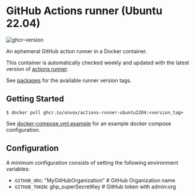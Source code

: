 # GitHub Actions runner (Ubuntu 22.04)
![ghcr-version](https://ghcr-badge.deta.dev/onvox/actions-runner-ubuntu2204/tags?color=%2344cc11&ignore=latest&n=3&label=actions-runner)

An ephemeral GitHub action runner in a Docker container. 

This container is automatically checked weekly and updated with the latest
version of [actions runner](https://github.com/actions/runner).

See [packages](https://github.com/Onvox/actions-runner-ubuntu2204/pkgs/container/actions-runner-ubuntu2204) 
for the available runner version tags.

## Getting Started

```
$ docker pull ghcr.io/onvox/actions-runner-ubuntu2204:<version_tag>
```

See [docker-compose.yml.example](docker-compose.yml.example) for an
example docker compose configuration.

## Configuration

A minimum configuration consists of setting the following environment variables:

* `GITHUB_ORG`: "MyGitHubOrganization"  # GitHub Organization name
* `GITHUB_TOKEN`: ghp_superSecretKey    # GitHub token with admin:org
